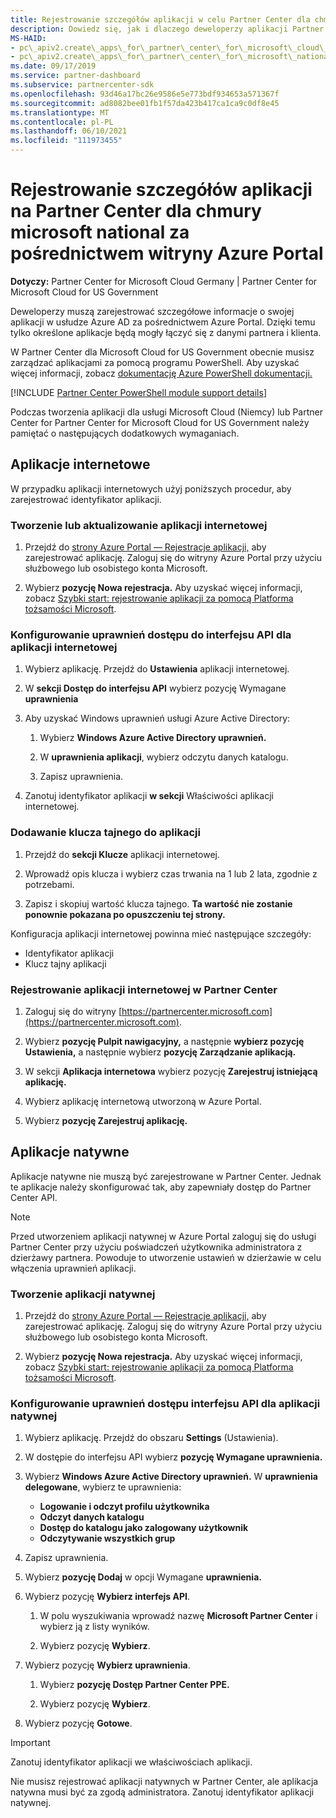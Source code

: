 ```yaml
---
title: Rejestrowanie szczegółów aplikacji w celu Partner Center dla chmury krajowej firmy Microsoft
description: Dowiedz się, jak i dlaczego deweloperzy aplikacji Partner Center dla chmury Microsoft National Cloud muszą zarejestrować szczegółowe informacje o swojej aplikacji w usłudze Azure AD za pośrednictwem Azure Portal.
MS-HAID:
- pc\_apiv2.create\_apps\_for\_partner\_center\_for\_microsoft\_cloud\_germany
- pc\_apiv2.create\_apps\_for\_partner\_center\_for\_microsoft\_national\_clouds
ms.date: 09/17/2019
ms.service: partner-dashboard
ms.subservice: partnercenter-sdk
ms.openlocfilehash: 93d46a17bc26e9586e5e773bdf934653a571367f
ms.sourcegitcommit: ad8082bee01fb1f57da423b417ca1ca9c0df8e45
ms.translationtype: MT
ms.contentlocale: pl-PL
ms.lasthandoff: 06/10/2021
ms.locfileid: "111973455"
---
```

# <a name="register-app-details-for-partner-center-for-microsoft-national-cloud-through-the-azure-portal"></a>Rejestrowanie szczegółów aplikacji na Partner Center dla chmury microsoft national za pośrednictwem witryny Azure Portal

**Dotyczy:** Partner Center for Microsoft Cloud Germany | Partner Center for Microsoft Cloud for US Government

Deweloperzy muszą zarejestrować szczegółowe informacje o swojej aplikacji w usłudze Azure AD za pośrednictwem Azure Portal. Dzięki temu tylko określone aplikacje będą mogły łączyć się z danymi partnera i klienta.

W Partner Center dla Microsoft Cloud for US Government obecnie musisz zarządzać aplikacjami za pomocą programu PowerShell. Aby uzyskać więcej informacji, zobacz [dokumentację Azure PowerShell dokumentacji.](/powershell/module/Azuread/#applications)

[!INCLUDE [Partner Center PowerShell module support details](../includes/powershell-module-support.md)]

Podczas tworzenia aplikacji dla usługi Microsoft Cloud (Niemcy) lub Partner Center for Partner Center for Microsoft Cloud for US Government należy pamiętać o następujących dodatkowych wymaganiach.

## <a name="web-apps"></a>Aplikacje internetowe

W przypadku aplikacji internetowych użyj poniższych procedur, aby zarejestrować identyfikator aplikacji.

### <a name="create-or-update-web-app"></a>Tworzenie lub aktualizowanie aplikacji internetowej

1. Przejdź do [strony Azure Portal — Rejestracje aplikacji,](https://go.microsoft.com/fwlink/?linkid=2083908) aby zarejestrować aplikację. Zaloguj się do witryny Azure Portal przy użyciu służbowego lub osobistego konta Microsoft.

2. Wybierz **pozycję Nowa rejestracja.** Aby uzyskać więcej informacji, zobacz [Szybki start: rejestrowanie aplikacji za pomocą Platforma tożsamości Microsoft](/azure/active-directory/develop/quickstart-register-app).

### <a name="configure-api-access-permissions-for-web-app"></a>Konfigurowanie uprawnień dostępu do interfejsu API dla aplikacji internetowej

1. Wybierz aplikację. Przejdź do **Ustawienia** aplikacji internetowej.

2. W **sekcji Dostęp do interfejsu API** wybierz pozycję Wymagane **uprawnienia**

3. Aby uzyskać Windows uprawnień usługi Azure Active Directory:

    1. Wybierz **Windows Azure Active Directory uprawnień.**

    2. W **uprawnienia aplikacji**, wybierz odczytu danych katalogu.

    3. Zapisz uprawnienia.

4. Zanotuj identyfikator aplikacji **w sekcji** Właściwości aplikacji internetowej.

### <a name="add-a-secret-key-to-your-app"></a>Dodawanie klucza tajnego do aplikacji

1. Przejdź do **sekcji Klucze** aplikacji internetowej.

2. Wprowadź opis klucza i wybierz czas trwania na 1 lub 2 lata, zgodnie z potrzebami.

3. Zapisz i skopiuj wartość klucza tajnego. **Ta wartość nie zostanie ponownie pokazana po opuszczeniu tej strony.**

Konfiguracja aplikacji internetowej powinna mieć następujące szczegóły:

- Identyfikator aplikacji
- Klucz tajny aplikacji

### <a name="register-the-web-app-in-partner-center"></a>Rejestrowanie aplikacji internetowej w Partner Center

1. Zaloguj się do witryny [https://partnercenter.microsoft.com](https://partnercenter.microsoft.com).

2. Wybierz **pozycję Pulpit nawigacyjny,** a następnie **wybierz pozycję Ustawienia,** a następnie wybierz **pozycję Zarządzanie aplikacją.**

3. W sekcji **Aplikacja internetowa** wybierz pozycję **Zarejestruj istniejącą aplikację.**

4. Wybierz aplikację internetową utworzoną w Azure Portal.

5. Wybierz **pozycję Zarejestruj aplikację.**

## <a name="native-apps"></a>Aplikacje natywne

Aplikacje natywne nie muszą być zarejestrowane w Partner Center. Jednak te aplikacje należy skonfigurować tak, aby zapewniały dostęp do Partner Center API.

>[!NOTE]
>Przed utworzeniem aplikacji natywnej w Azure Portal zaloguj się do usługi Partner Center przy użyciu poświadczeń użytkownika administratora z dzierżawy partnera. Powoduje to utworzenie ustawień w dzierżawie w celu włączenia uprawnień aplikacji.

### <a name="create-native-app"></a>Tworzenie aplikacji natywnej

1. Przejdź do [strony Azure Portal — Rejestracje aplikacji,](https://go.microsoft.com/fwlink/?linkid=2083908) aby zarejestrować aplikację. Zaloguj się do witryny Azure Portal przy użyciu służbowego lub osobistego konta Microsoft.

2. Wybierz **pozycję Nowa rejestracja.** Aby uzyskać więcej informacji, zobacz [Szybki start: rejestrowanie aplikacji za pomocą Platforma tożsamości Microsoft](/azure/active-directory/develop/quickstart-register-app).

### <a name="configure-api-access-permissions-for-native-app"></a>Konfigurowanie uprawnień dostępu interfejsu API dla aplikacji natywnej

1. Wybierz aplikację. Przejdź do obszaru **Settings** (Ustawienia).

2. W dostępie do interfejsu API wybierz **pozycję Wymagane uprawnienia.**

3. Wybierz **Windows Azure Active Directory uprawnień.** W **uprawnienia delegowane**, wybierz te uprawnienia:

    - **Logowanie i odczyt profilu użytkownika**
    - **Odczyt danych katalogu**
    - **Dostęp do katalogu jako zalogowany użytkownik**
    - **Odczytywanie wszystkich grup**

4. Zapisz uprawnienia.

5. Wybierz **pozycję Dodaj** w opcji Wymagane **uprawnienia.**

6. Wybierz pozycję **Wybierz interfejs API**.

    1. W polu wyszukiwania wprowadź nazwę **Microsoft Partner Center** i wybierz ją z listy wyników.

    2. Wybierz pozycję **Wybierz**.

7. Wybierz pozycję **Wybierz uprawnienia**.

    1. Wybierz **pozycję Dostęp Partner Center PPE.**
    
    2. Wybierz pozycję **Wybierz**.

8. Wybierz pozycję **Gotowe**.

>[!IMPORTANT]
> Zanotuj identyfikator aplikacji we właściwościach aplikacji.

Nie musisz rejestrować aplikacji natywnych w Partner Center, ale aplikacja natywna musi być za zgodą administratora. Zanotuj identyfikator aplikacji natywnej.
